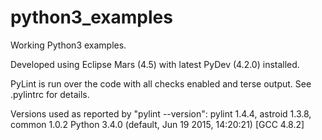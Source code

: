 # python3_examples
Working Python3 examples.

Developed using Eclipse Mars (4.5) with latest PyDev (4.2.0) installed.  

PyLint is run over the code with all checks enabled and terse output. 
See .pylintrc for details. 

Versions used as reported by "pylint --version":
 pylint 1.4.4, 
 astroid 1.3.8, common 1.0.2
 Python 3.4.0 (default, Jun 19 2015, 14:20:21) 
 [GCC 4.8.2]

